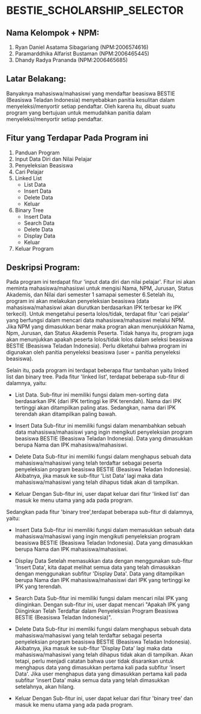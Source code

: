 # BESTIE_SCHOLARSHIP_SELECTOR

## Nama Kelompok + NPM:
1. Ryan Daniel Asatama Sibagariang (NPM:2006574616)
2. Paramarddhika Alfarist Bustaman (NPM:2006465445)
3. Dhandy Radya Prananda (NPM:2006465685)

## Latar Belakang:
Banyaknya mahasiswa/mahasiswi yang mendaftar beasiswa BESTIE (Beasiswa Teladan Indonesia) menyebabkan panitia kesulitan dalam menyeleksi/menyortir setiap pendaftar. Oleh karena itu, dibuat suatu program yang bertujuan untuk memudahkan panitia dalam menyeleksi/menyortir setiap pendaftar.  

## Fitur yang Terdapar Pada Program ini
1. Panduan Program 
2. Input Data Diri dan Nilai Pelajar
3. Penyeleksian Beasiswa
4. Cari Pelajar
5. Linked List
    - List Data
    - Insert Data
    - Delete Data
    - Keluar
6. Binary Tree
    - Insert Data
    - Search Data
    - Delete Data
    - Display Data
    - Keluar
7. Keluar Program 

## Deskripsi Program:
Pada program ini terdapat fitur 'input data diri dan nilai pelajar'. Fitur ini akan meminta mahasiswa/mahasiswi untuk mengisi Nama, NPM, Jurusan, Status Akademis, dan Nilai dari semester 1 samapai semester 6.Setelah itu, program ini akan melakukan penyeleksian beasiswa (data mahasiswa/mahasiswi akan diurutkan berdasarkan IPK terbesar ke IPK terkecil). Untuk mengetahui peserta lolos/tidak, terdapat fitur 'cari pejalar' yang berfungsi dalam mencari data mahasiswa/mahasiswi melalui NPM. Jika NPM yang dimasukkan benar maka progran akan menunjukkkan Nama, Npm, Jurusan, dan Status Akademis Peserta. Tidak hanya itu, program juga akan menunjukkan apakah peserta lolos/tidak lolos dalam seleksi beasiswa BESTIE (Beasiswa Teladan Indonesia). Perlu diketahui bahwa program ini digunakan oleh panitia penyeleksi beasiswa (user = panitia penyeleksi beasiswa).  


Selain itu, pada program ini terdapat beberapa fitur tambahan yaitu linked list dan binary tree. Pada fitur 'linked list', terdapat beberapa sub-fitur di dalamnya, yaitu:
- List Data.
  Sub-fitur ini memiliki fungsi dalam men-sorting data berdasarkan IPK (dari IPK tertinggi ke IPK terendah). Nama dari IPK tertinggi akan ditampilkan paling atas. Sedangkan, nama dari IPK terendah akan ditampilkan paling bawah. 

- Insert Data
  Sub-fitur ini memiliki fungsi dalam menambahkan sebuah data mahasiswa/mahasiswi yang ingin mengikuti penyeleksian program beasiswa BESTIE (Beasiswa Teladan Indonesia). Data yang dimasukkan berupa Nama dan IPK mahasiswa/mahasiswi. 

- Delete Data
  Sub-fitur ini memliki fungsi dalam menghapus sebuah data mahasiswa/mahasiswi yang telah terdaftar sebagai peserta penyeleksian program beasiswa BESTIE (Beasiswa Teladan Indonesia). Akibatnya, jika masuk ke sub-fitur 'List Data' lagi maka data mahasiswa/mahasiswi yang telah dihapus tidak akan di tampilkan.  

- Keluar
  Dengan Sub-fitur ini, user dapat keluar dari fitur 'linked list' dan masuk ke menu utama yang ada pada program.


Sedangkan pada fitur 'binary tree',terdapat beberapa sub-fitur di dalamnya, yaitu:
- Insert Data
  Sub-fitur ini memiliki fungsi dalam memasukkan sebuah data mahasiswa/mahasiswi yang ingin mengikuti penyeleksian program beasiswa BESTIE (Beasiswa Teladan Indonesia). Data yang dimasukkan berupa Nama dan IPK mahasiswa/mahasiswi.
  
 - Display Data
   Setelah memasukkan data dengan menggunakan sub-fitur 'Insert Data', kita dapat melihat semua data yang telah dimasukkan dengan menggunakan subfitur 'Display Data'. Data yang ditampilkan berupa Nama dan IPK mahasiswa/mahasiswi dari IPK yang tertinggi ke IPK yang terendah. 

 - Search Data
   Sub-fitur ini memiliki fungsi dalam mencari nilai IPK yang diinginkan. Dengan sub-fitur ini, user dapat mencari "Apakah IPK yang Diinginkan Telah Terdaftar dalam Penyeleksian Program Beasiswa BESTIE (Beasiswa Teladan Indonesia)".  
  
 - Delete Data
   Sub-fitur ini memliki fungsi dalam menghapus sebuah data mahasiswa/mahasiswi yang telah terdaftar sebagai peserta penyeleksian program beasiswa BESTIE (Beasiswa Teladan Indonesia). Akibatnya, jika masuk ke sub-fitur 'Display Data' lagi maka data mahasiswa/mahasiswi yang telah dihapus tidak akan di tampilkan. Akan tetapi, perlu menjadi catatan bahwa user tidak disarankan untuk menghapus data yang dimasukkan pertama kali pada subfitur 'insert Data'. Jika user menghapus data yang dimasukkan pertama kali pada subfitur 'insert Data' maka semua data yang telah dimasukkan setelahnya, akan hilang.   
  
 - Keluar
   Dengan Sub-fitur ini, user dapat keluar dari fitur 'binary tree' dan masuk ke menu utama yang ada pada program.







